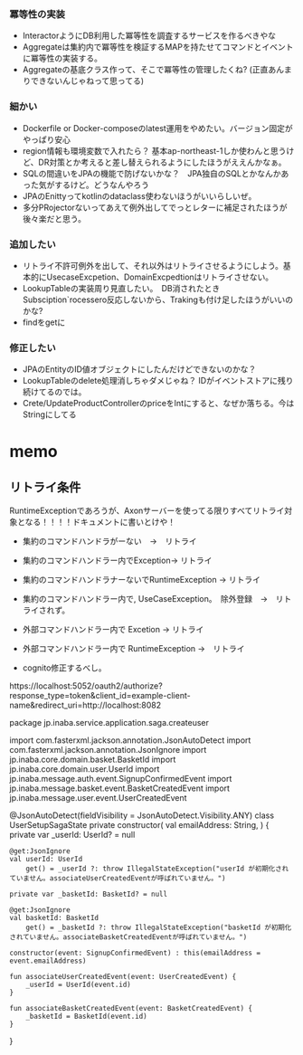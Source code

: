 ### 冪等性の実装
* InteractorようにDB利用した冪等性を調査するサービスを作るべきやな
* Aggregateは集約内で冪等性を検証するMAPを持たせてコマンドとイベントに冪等性の実装する。
* Aggregateの基底クラス作って、そこで冪等性の管理したくね? (正直あんまりできないんじゃねって思ってる)

### 細かい
* Dockerfile or Docker-composeのlatest運用をやめたい。バージョン固定がやっぱり安心
* region情報も環境変数で入れたら？ 基本ap-northeast-1しか使わんと思うけど、DR対策とか考えると差し替えられるようにしたほうがええんかなぁ。
* SQLの間違いをJPAの機能で防げないかな？　JPA独自のSQLとかなんかあった気がするけど。どうなんやろう
* JPAのEnittyってkotlinのdataclass使わないほうがいいらしいぜ。
* 多分PRojectorないってあえて例外出してでっとレターに補足されたほうが後々楽だと思う。


### 追加したい
* リトライ不許可例外を出して、それ以外はリトライさせるようにしよう。基本的にUsecaseExcpetion、DomainExcpedtionはリトライさせない。
* LookupTableの実装周り見直したい。　DB消されたときSubsciption`rocessero反応しないから、Trakingも付け足したほうがいいのかな?
* findをgetに
### 修正したい
* JPAのEntityのID値オブジェクトにしたんだけどできないのかな？
* LookupTableのdelete処理消しちゃダメじゃね？ IDがイベントストアに残り続けてるのでは。
* Crete/UpdateProductControllerのpriceをIntにすると、なぜか落ちる。今はStringにしてる

# memo
## リトライ条件
RuntimeExceptionであろうが、Axonサーバーを使ってる限りすべてリトライ対象となる！！！！ドキュメントに書いとけや！

 * 集約のコマンドハンドラがーない　→　リトライ
 * 集約のコマンドハンドラー内でException→ リトライ
 * 集約のコマンドハンドラナーないでRuntimeException → リトライ
 * 集約のコマンドハンドラー内で, UseCaseException。　除外登録　→　リトライされず。
 * 外部コマンドハンドラー内で Excetion → リトライ
 * 外部コマンドハンドラー内で RuntimeException →　リトライ

* cognito修正するべし。

https://localhost:5052/oauth2/authorize?response_type=token&client_id=example-client-name&redirect_uri=http://localhost:8082






package jp.inaba.service.application.saga.createuser

import com.fasterxml.jackson.annotation.JsonAutoDetect
import com.fasterxml.jackson.annotation.JsonIgnore
import jp.inaba.core.domain.basket.BasketId
import jp.inaba.core.domain.user.UserId
import jp.inaba.message.auth.event.SignupConfirmedEvent
import jp.inaba.message.basket.event.BasketCreatedEvent
import jp.inaba.message.user.event.UserCreatedEvent

@JsonAutoDetect(fieldVisibility = JsonAutoDetect.Visibility.ANY)
class UserSetupSagaState private constructor(
val emailAddress: String,
) {
private var _userId: UserId? = null

    @get:JsonIgnore
    val userId: UserId
        get() = _userId ?: throw IllegalStateException("userId が初期化されていません。associateUserCreatedEventが呼ばれていません。")

    private var _basketId: BasketId? = null

    @get:JsonIgnore
    val basketId: BasketId
        get() = _basketId ?: throw IllegalStateException("basketId が初期化されていません。associateBasketCreatedEventが呼ばれていません。")

    constructor(event: SignupConfirmedEvent) : this(emailAddress = event.emailAddress)

    fun associateUserCreatedEvent(event: UserCreatedEvent) {
        _userId = UserId(event.id)
    }

    fun associateBasketCreatedEvent(event: BasketCreatedEvent) {
        _basketId = BasketId(event.id)
    }
}
